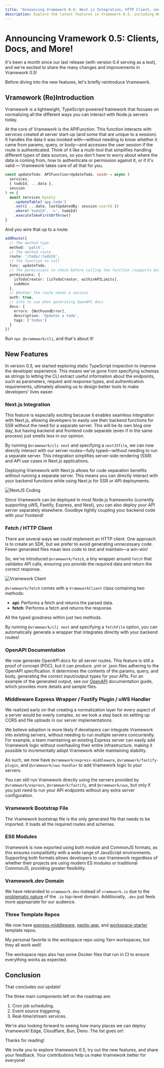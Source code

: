 ```yaml
---
title: "Announcing Vramework 0.5: Next.js Integration, HTTP Client, and OpenAPI Docs"
description: Explore the latest features in Vramework 0.5, including NextJS integration, a new HTTP client, and OpenAPI documentation.
---
```


# Announcing Vramework 0.5: Clients, Docs, and More!

It's been a month since our last release (with version 0.4 serving as a test), and we're excited to share the many changes and improvements in Vramework 0.5!

<!-- truncate -->

Before diving into the new features, let's briefly reintroduce Vramework.

## Vramework (Re)Introduction

Vramework is a lightweight, TypeScript-powered framework that focuses on normalizing all the different ways you can interact with Node.js servers today.

At the core of Vramework is the APIFunction. This function interacts with services created at server start-up (and some that are unique to a session). It handles the data it was invoked with—without needing to know whether it came from params, query, or body—and accesses the user session if the route is authenticated. Think of it like a multi-tool that simplifies handling different types of data sources, so you don't have to worry about where the data is coming from, how to authenticate or permission against it, or if it's valid — Vramework takes care of all that for you.

```typescript
const updateTodo: APIFunction<UpdateTodo, void> = async (
  services,
  { todoId, ...data },
  session
) => {
  await services.kysely
    .updateTable('app.todo')
    .set({ ...data, lastUpdatedBy: session.userId })
    .where('todoId', '=', todoId)
    .executeTakeFirstOrThrow()
}
```

And you wire that up to a route:

```typescript
addRoute({
  // The method type
  method: 'patch',
  // The method route
  route: '/todo/:todoId',
  // The function to call
  func: updateTodo,
  // The permissions to check before calling the function (supports both and ors)
  permissions: {
    isTodoCreator: [isTodoCreator, withinAPILimits],
    isAdmin
  },
  // Whether the route needs a session
  auth: true,
  // Info to use when generating OpenAPI docs
  docs: {
    errors: [NotFoundError],
    description: 'Updates a todo',
    tags: ['todos']
  }
})
```

Run `npx @vramework/cli`, and that's about it!

## New Features

In version 0.3, we started exploring static TypeScript inspection to improve the developer experience. This means we've gone from specifying schemas as strings to letting the CLI extract useful information about the endpoints, such as parameters, request and response types, and authentication requirements, ultimately allowing us to design better tools to make developers' lives easier.

### Next.js Integration

This feature is especially exciting because it enables seamless integration with Next.js, allowing developers to easily use their backend functions for SSR without the need for a separate server. This will be its own blog one day, but having backend and frontend code separate (even if in the same process) just smells less in our opinion.

By running `@vramework/cli next` and specifying a `nextJSfile`, we can now directly interact with our server routes—fully typed—without needing to run a separate server. This integration simplifies server-side rendering (SSR) and API use cases in Next.js applications.

Deploying Vramework with Next.js allows for code separation benefits without running a separate server. This means you can directly interact with your backend functions while using Next.js for SSR or API deployments.

![NextJS Coding](/img/nextjs-coding.gif)

Since Vramework can be deployed in most Node.js frameworks (currently supporting uWS, Fastify, Express, and Nest), you can also deploy your API server separately elsewhere. Goodbye tightly coupling your backend code with your frontend!

### Fetch / HTTP Client

There are several ways we could implement an HTTP client. One approach is to create an SDK, but we prefer to avoid generating unnecessary code. Fewer generated files mean less code to test and maintain—a win-win!

So, we've introduced `@vramework/fetch`, a tiny wrapper around `fetch` that validates API calls, ensuring you provide the required data and return the correct response.

![Vramework Client](/img/fetch.gif)

`@vramework/fetch` comes with a `VrameworkClient` class containing two methods:

- **api**: Performs a fetch and returns the parsed data.
- **fetch**: Performs a fetch and returns the response.

All the typed goodness within just two methods.

By running `@vramework/cli next` and specifying a `fetchFile` option, you can automatically generate a wrapper that integrates directly with your backend routes!

### OpenAPI Documentation

We now generate OpenAPI docs for all server routes. This feature is still a proof of concept (POC), but it can produce .yml or .json files adhering to the OpenAPI specification. It determines the contents of the params, query, and body, generating the correct input/output types for your APIs. For an example of the generated output, see our [OpenAPI](/docs/openapi.md) documentation guide, which provides more details and sample files.

### Middleware Express Wrapper / Fastify Plugin / uWS Handler

We realized early on that creating a normalization layer for every aspect of a server would be overly complex, so we took a step back on setting up CORS and file uploads in our server implementations.

We believe adoption is more likely if developers can integrate Vramework into existing servers, without needing to run multiple servers concurrently. For example, a team maintaining an existing Express server can easily add Vramework logic without overhauling their entire infrastructure, making it possible to incrementally adopt Vramework while maintaining stability.

As such, we now have `@vramework/express-middleware`, `@vramework/fastify-plugin`, and `@vramework/uws-handler` to add Vramework logic to your servers.

You can still run Vramework directly using the servers provided by `@vramework/express`, `@vramework/fastify`, and `@vramework/uws`, but only if you just need to run your API endpoints without any extra server configuration.

### Vramework Bootstrap File

The Vramework bootstrap file is the only generated file that needs to be imported. It loads all the required routes and schemas.

### ES6 Modules

Vramework is now exported using both module and CommonJS formats, as this ensures compatibility with a wide range of JavaScript environments. Supporting both formats allows developers to use Vramework regardless of whether their projects are using modern ES modules or traditional CommonJS, providing greater flexibility.

### Vramework.dev Domain

We have rebranded to `vramework.dev` instead of `vramework.io` due to the [problematic nature](https://tamouse.github.io/blog/politics/2019/10/02/why-is-the-io-domain-problematic.html) of the `.io` top-level domain. Additionally, `.dev` just feels more appropriate for our audience.

### Three Template Repos

We now have [express-middleware](https://github.com/vramework/express-middleware-starter), [nextjs-app](https://github.com/vramework/nextjs-app-starter), and [workspace-starter](https://github.com/vramework/workspace-starter) template repos.

My personal favorite is the workspace repo using Yarn workspaces, but they all work well!

The workspace repo also has some Docker files that run in CI to ensure everything works as expected.

## Conclusion

That concludes our update!

The three main components left on the roadmap are:

1. Cron job scheduling.
2. Event source triggering.
3. Real-time/stream services.

We're also looking forward to seeing how many places we can deploy Vramework! Edge, Cloudflare, Bun, Deno. The list goes on!

Thanks for reading!

We invite you to explore Vramework 0.5, try out the new features, and share your feedback. Your contributions help us make Vramework better for everyone!

